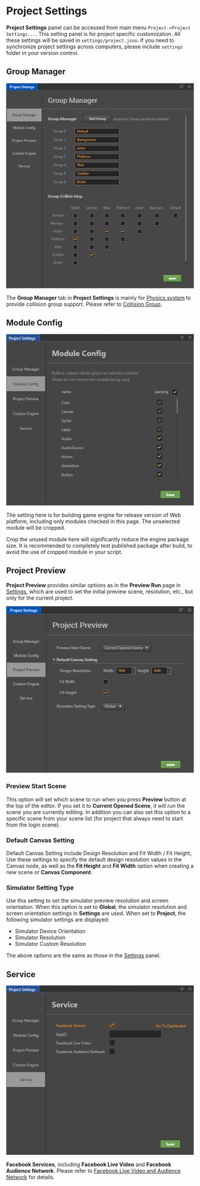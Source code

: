 # Project Settings

**Project Settings** panel can be accessed from main menu `Project->Project Settings...`. This setting panel is for project specific customization. All these settings will be saved in `settings/project.json`. If you need to synchronize project settings across computers, please include `settings` folder in your version control.

## Group Manager

![Group](project-settings/group.png)

The **Group Manager** tab in **Project Settings** is mainly for [Physics system](../../../physics/index.md) to provide collision group support. Please refer to [Collision Group](../../../physics/collision/collision-group.md).

## Module Config

![Module](project-settings/module.png)

The setting here is for building game engine for release version of Web platform, including only modules checked in this page. The unselected module will be cropped.

Crop the unused module here will significantly reduce the engine package size. It is recommended to completely test published package after build, to avoid the use of cropped module in your script.

## Project Preview

**Project Preview** provides similar options as in the **Preview Run** page in [Settings](preferences.md), which are used to set the initial preview scene, resolution, etc., but only for the current project.

![preview](project-settings/preview.png)

### Preview Start Scene

This option will set which scene to run when you press **Preview** button at the top of the editor. If you set it to **Current Opened Scene**, it will run the scene you are currently editing. In addition you can also set this option to a specific scene from your scene list (for project that always need to start from the login scene).

### Default Canvas Setting

Default Canvas Setting include Design Resolution and Fit Width / Fit Height, Use these settings to specify the default design resolution values ​​in the Canvas node, as well as the **Fit Height** and **Fit Width** option when creating a new scene or **Canvas Component**.

### Simulator Setting Type

Use this setting to set the simulator preview resolution and screen orientation. When this option is set to **Global**, the simulator resolution and screen orientation settings in **Settings** are used. When set to **Project**, the following simulator settings are displayed:

- Simulator Device Orientation
- Simulator Resolution
- Simulator Custom Resolution

The above options are the same as those in the [Settings](preferences.md) panel.

## Service

![](../../../sdk/fb-an-and-live/facebook.png)

**Facebook Services**, including **Facebook Live Video** and **Facebook Audience Network**. Please refer to [Facebook Live Video and Audience Network](../../../sdk/fb-an-and-live.md) for details.
